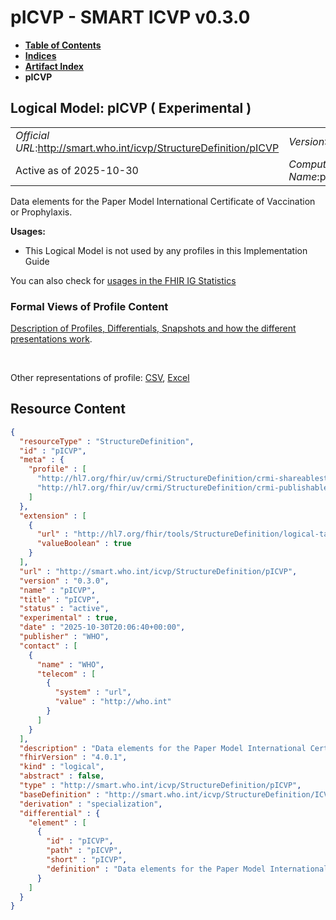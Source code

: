 # pICVP - SMART ICVP v0.3.0

* [**Table of Contents**](toc.md)
* [**Indices**](indices.md)
* [**Artifact Index**](artifacts.md)
* **pICVP**

## Logical Model: pICVP ( Experimental ) 

| | |
| :--- | :--- |
| *Official URL*:http://smart.who.int/icvp/StructureDefinition/pICVP | *Version*:0.3.0 |
| Active as of 2025-10-30 | *Computable Name*:pICVP |

 
Data elements for the Paper Model International Certificate of Vaccination or Prophylaxis. 

**Usages:**

* This Logical Model is not used by any profiles in this Implementation Guide

You can also check for [usages in the FHIR IG Statistics](https://packages2.fhir.org/xig/smart.who.int.icvp|current/StructureDefinition/pICVP)

### Formal Views of Profile Content

 [Description of Profiles, Differentials, Snapshots and how the different presentations work](http://build.fhir.org/ig/FHIR/ig-guidance/readingIgs.html#structure-definitions). 

 

Other representations of profile: [CSV](StructureDefinition-pICVP.csv), [Excel](StructureDefinition-pICVP.xlsx) 



## Resource Content

```json
{
  "resourceType" : "StructureDefinition",
  "id" : "pICVP",
  "meta" : {
    "profile" : [
      "http://hl7.org/fhir/uv/crmi/StructureDefinition/crmi-shareablestructuredefinition",
      "http://hl7.org/fhir/uv/crmi/StructureDefinition/crmi-publishablestructuredefinition"
    ]
  },
  "extension" : [
    {
      "url" : "http://hl7.org/fhir/tools/StructureDefinition/logical-target",
      "valueBoolean" : true
    }
  ],
  "url" : "http://smart.who.int/icvp/StructureDefinition/pICVP",
  "version" : "0.3.0",
  "name" : "pICVP",
  "title" : "pICVP",
  "status" : "active",
  "experimental" : true,
  "date" : "2025-10-30T20:06:40+00:00",
  "publisher" : "WHO",
  "contact" : [
    {
      "name" : "WHO",
      "telecom" : [
        {
          "system" : "url",
          "value" : "http://who.int"
        }
      ]
    }
  ],
  "description" : "Data elements for the Paper Model International Certificate of Vaccination or Prophylaxis.",
  "fhirVersion" : "4.0.1",
  "kind" : "logical",
  "abstract" : false,
  "type" : "http://smart.who.int/icvp/StructureDefinition/pICVP",
  "baseDefinition" : "http://smart.who.int/icvp/StructureDefinition/ICVP",
  "derivation" : "specialization",
  "differential" : {
    "element" : [
      {
        "id" : "pICVP",
        "path" : "pICVP",
        "short" : "pICVP",
        "definition" : "Data elements for the Paper Model International Certificate of Vaccination or Prophylaxis."
      }
    ]
  }
}

```
